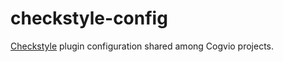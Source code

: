 # checkstyle-config
[Checkstyle](http://checkstyle.sourceforge.net/) plugin configuration shared among Cogvio projects.
